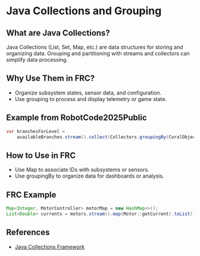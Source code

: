# Java Collections and Grouping

## What are Java Collections?
Java Collections (List, Set, Map, etc.) are data structures for storing and organizing data. Grouping and partitioning with streams and collectors can simplify data processing.

## Why Use Them in FRC?
- Organize subsystem states, sensor data, and configuration.
- Use grouping to process and display telemetry or game state.

## Example from RobotCode2025Public
```java
var branchesForLevel =
    availableBranches.stream().collect(Collectors.groupingBy(CoralObjective::reefLevel));
```

## How to Use in FRC
- Use Map to associate IDs with subsystems or sensors.
- Use groupingBy to organize data for dashboards or analysis.

## FRC Example
```java
Map<Integer, MotorController> motorMap = new HashMap<>();
List<Double> currents = motors.stream().map(Motor::getCurrent).toList();
```

## References
- [Java Collections Framework](https://docs.oracle.com/javase/8/docs/technotes/guides/collections/overview.html)
